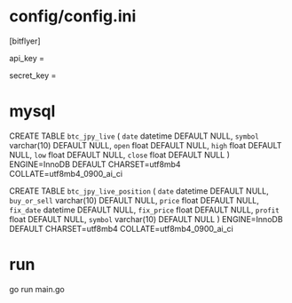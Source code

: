 
# config/config.ini
  
[bitflyer]
  
api_key = 
  
secret_key = 
    
# mysql
  
CREATE TABLE `btc_jpy_live` (
  `date` datetime DEFAULT NULL,
  `symbol` varchar(10) DEFAULT NULL,
  `open` float DEFAULT NULL,
  `high` float DEFAULT NULL,
  `low` float DEFAULT NULL,
  `close` float DEFAULT NULL
) ENGINE=InnoDB DEFAULT CHARSET=utf8mb4 COLLATE=utf8mb4_0900_ai_ci
  
CREATE TABLE `btc_jpy_live_position` (
  `date` datetime DEFAULT NULL,
  `buy_or_sell` varchar(10) DEFAULT NULL,
  `price` float DEFAULT NULL,
  `fix_date` datetime DEFAULT NULL,
  `fix_price` float DEFAULT NULL,
  `profit` float DEFAULT NULL,
  `symbol` varchar(10) DEFAULT NULL
) ENGINE=InnoDB DEFAULT CHARSET=utf8mb4 COLLATE=utf8mb4_0900_ai_ci

  
# run
go run main.go


